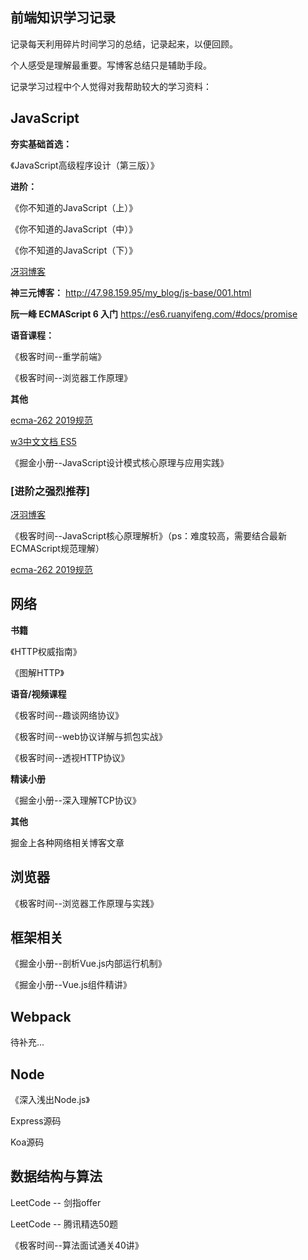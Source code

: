 ## 前端知识学习记录

记录每天利用碎片时间学习的总结，记录起来，以便回顾。

个人感受是理解最重要。写博客总结只是辅助手段。

记录学习过程中个人觉得对我帮助较大的学习资料：

## JavaScript

**夯实基础首选：**

《JavaScript高级程序设计（第三版）》

**进阶：**

《你不知道的JavaScript（上）》

《你不知道的JavaScript（中）》

《你不知道的JavaScript（下）》

[冴羽博客](https://github.com/mqyqingfeng/Blog)

**神三元博客：**
http://47.98.159.95/my_blog/js-base/001.html

**阮一峰 ECMAScript 6 入门**
https://es6.ruanyifeng.com/#docs/promise

**语音课程：**

《极客时间--重学前端》

《极客时间--浏览器工作原理》

**其他**

[ecma-262 2019规范](https://tc39.es/ecma262/#sec-execution-contexts)

[w3中文文档 ES5](https://www.w3.org/html/ig/zh/wiki/ES5)

《掘金小册--JavaScript设计模式核心原理与应用实践》

### [进阶之强烈推荐]

[冴羽博客](https://github.com/mqyqingfeng/Blog)

《极客时间--JavaScript核心原理解析》（ps：难度较高，需要结合最新ECMAScript规范理解）

[ecma-262 2019规范](https://tc39.es/ecma262/#sec-execution-contexts)

## 网络

**书籍**

《HTTP权威指南》

《图解HTTP》

**语音/视频课程**

《极客时间--趣谈网络协议》

《极客时间--web协议详解与抓包实战》

《极客时间--透视HTTP协议》

**精读小册**

《掘金小册--深入理解TCP协议》

**其他**

掘金上各种网络相关博客文章

## 浏览器

《极客时间--浏览器工作原理与实践》

## 框架相关

《掘金小册--剖析Vue.js内部运行机制》

《掘金小册--Vue.js组件精讲》

## Webpack

待补充...

## Node

《深入浅出Node.js》

Express源码

Koa源码

## 数据结构与算法

LeetCode -- 剑指offer

LeetCode -- 腾讯精选50题

《极客时间--算法面试通关40讲》
